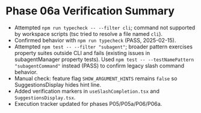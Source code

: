 # Phase 06a Verification Summary

- Attempted `npm run typecheck -- --filter cli`; command not supported by workspace scripts (tsc tried to resolve a file named `cli`).
- Confirmed behavior with `npm run typecheck` (PASS, 2025-02-15).
- Attempted `npm test -- --filter "subagent"`; broader pattern exercises property suites outside CLI and fails (existing issues in subagentManager property tests). Used `npm test -- --testNamePattern "subagentCommand"` instead (PASS) to confirm legacy slash command behavior.
- Manual check: feature flag `SHOW_ARGUMENT_HINTS` remains `false` so SuggestionsDisplay hides hint line.
- Added verification markers in `useSlashCompletion.tsx` and `SuggestionsDisplay.tsx`.
- Execution tracker updated for phases P05/P05a/P06/P06a.
